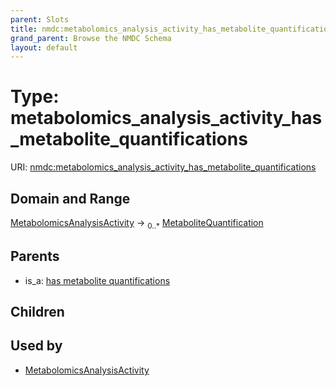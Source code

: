 ```yaml
---
parent: Slots
title: nmdc:metabolomics_analysis_activity_has_metabolite_quantifications
grand_parent: Browse the NMDC Schema
layout: default
---
```


# Type: metabolomics_analysis_activity_has_metabolite_quantifications




URI: [nmdc:metabolomics_analysis_activity_has_metabolite_quantifications](https://microbiomedata/meta/metabolomics_analysis_activity_has_metabolite_quantifications)

## Domain and Range

[MetabolomicsAnalysisActivity](MetabolomicsAnalysisActivity.md) ->  <sub>0..*</sub> [MetaboliteQuantification](MetaboliteQuantification.md)

## Parents

 *  is_a: [has metabolite quantifications](has_metabolite_quantifications.md)

## Children


## Used by

 * [MetabolomicsAnalysisActivity](MetabolomicsAnalysisActivity.md)
